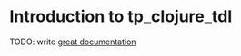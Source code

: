 # Introduction to tp_clojure_tdl

TODO: write [great documentation](http://jacobian.org/writing/what-to-write/)
